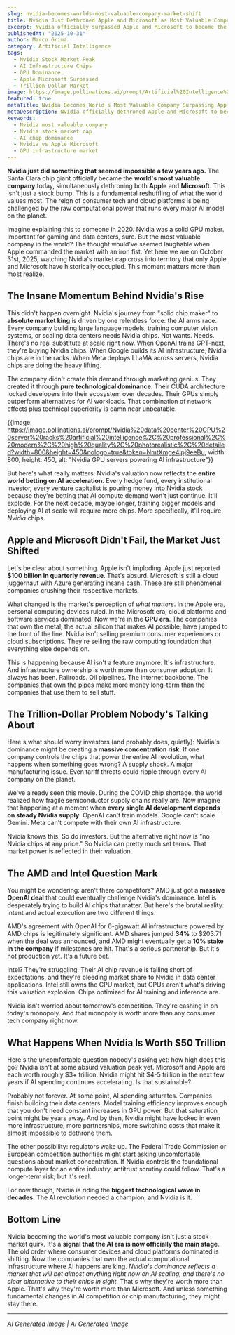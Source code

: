 ```yaml
---
slug: nvidia-becomes-worlds-most-valuable-company-market-shift
title: Nvidia Just Dethroned Apple and Microsoft as Most Valuable Company
excerpt: Nvidia officially surpassed Apple and Microsoft to become the world's most valuable company. The AI chip giant's rise signals a historic market shift as the world bets everything on artificial intelligence.
publishedAt: "2025-10-31"
author: Marco Grima
category: Artificial Intelligence
tags:
  - Nvidia Stock Market Peak
  - AI Infrastructure Chips
  - GPU Dominance
  - Apple Microsoft Surpassed
  - Trillion Dollar Market
image: https://image.pollinations.ai/prompt/Artificial%20Intelligence%20technology%2C%20Nvidia%20most%20valuable%20company%2C%20Nvidia%20stock%20market%20cap%2C%20professional%2C%20modern%2C%20high%20quality%2C%20photorealistic%2C%20detailed?width=1200&height=600&nologo=true&token=NmtXmge4lpj9eeBu
featured: true
metaTitle: Nvidia Becomes World's Most Valuable Company Surpassing Apple
metaDescription: Nvidia officially dethroned Apple and Microsoft to become the world's most valuable company today. AI chip dominance drives historic market shift.
keywords:
  - Nvidia most valuable company
  - Nvidia stock market cap
  - AI chip dominance
  - Nvidia vs Apple Microsoft
  - GPU infrastructure market
---
```


**Nvidia just did something that seemed impossible a few years ago.** The Santa Clara chip giant officially became the **world's most valuable company** today, simultaneously dethroning both **Apple** and **Microsoft**. This isn't just a stock bump. This is a fundamental reshuffling of what the world values most. The reign of consumer tech and cloud platforms is being challenged by the raw computational power that runs every major AI model on the planet.

Imagine explaining this to someone in 2020. Nvidia was a solid GPU maker. Important for gaming and data centers, sure. But the most valuable company in the world? The thought would've seemed laughable when Apple commanded the market with an iron fist. Yet here we are on October 31st, 2025, watching Nvidia's market cap cross into territory that only Apple and Microsoft have historically occupied. This moment matters more than most realize.

## The Insane Momentum Behind Nvidia's Rise

This didn't happen overnight. Nvidia's journey from "solid chip maker" to **absolute market king** is driven by one relentless force: the AI arms race. Every company building large language models, training computer vision systems, or scaling data centers needs Nvidia chips. Not wants. Needs. There's no real substitute at scale right now. When OpenAI trains GPT-next, they're buying Nvidia chips. When Google builds its AI infrastructure, Nvidia chips are in the racks. When Meta deploys LLaMA across servers, Nvidia chips are doing the heavy lifting.

The company didn't create this demand through marketing genius. They created it through **pure technological dominance**. Their CUDA architecture locked developers into their ecosystem over decades. Their GPUs simply outperform alternatives for AI workloads. That combination of network effects plus technical superiority is damn near unbeatable.

{{image: https://image.pollinations.ai/prompt/Nvidia%20data%20center%20GPU%20server%20racks%20artificial%20intelligence%2C%20professional%2C%20modern%2C%20high%20quality%2C%20photorealistic%2C%20detailed?width=800&height=450&nologo=true&token=NmtXmge4lpj9eeBu, width: 800, height: 450, alt: "Nvidia GPU servers powering AI infrastructure"}}

But here's what really matters: Nvidia's valuation now reflects the **entire world betting on AI acceleration**. Every hedge fund, every institutional investor, every venture capitalist is pouring money into Nvidia stock because they're betting that AI compute demand won't just continue. It'll explode. For the next decade, maybe longer, training bigger models and deploying AI at scale will require more chips. More specifically, it'll require *Nvidia* chips.

## Apple and Microsoft Didn't Fail, the Market Just Shifted

Let's be clear about something. Apple isn't imploding. Apple just reported **$100 billion in quarterly revenue**. That's absurd. Microsoft is still a cloud juggernaut with Azure generating insane cash. These are still phenomenal companies crushing their respective markets.

What changed is the market's perception of *what matters*. In the Apple era, personal computing devices ruled. In the Microsoft era, cloud platforms and software services dominated. Now we're in the **GPU era**. The companies that own the metal, the actual silicon that makes AI possible, have jumped to the front of the line. Nvidia isn't selling premium consumer experiences or cloud subscriptions. They're selling the raw computing foundation that everything else depends on.

This is happening because AI isn't a feature anymore. It's infrastructure. And infrastructure ownership is worth more than consumer adoption. It always has been. Railroads. Oil pipelines. The internet backbone. The companies that own the pipes make more money long-term than the companies that use them to sell stuff.

## The Trillion-Dollar Problem Nobody's Talking About

Here's what should worry investors (and probably does, quietly): Nvidia's dominance might be creating a **massive concentration risk**. If one company controls the chips that power the entire AI revolution, what happens when something goes wrong? A supply shock. A major manufacturing issue. Even tariff threats could ripple through every AI company on the planet.

We've already seen this movie. During the COVID chip shortage, the world realized how fragile semiconductor supply chains really are. Now imagine that happening at a moment when **every single AI development depends on steady Nvidia supply**. OpenAI can't train models. Google can't scale Gemini. Meta can't compete with their own AI infrastructure.

Nvidia knows this. So do investors. But the alternative right now is "no Nvidia chips at any price." So Nvidia can pretty much set terms. That market power is reflected in their valuation.

## The AMD and Intel Question Mark

You might be wondering: aren't there competitors? AMD just got a **massive OpenAI deal** that could eventually challenge Nvidia's dominance. Intel is desperately trying to build AI chips that matter. But here's the brutal reality: intent and actual execution are two different things.

AMD's agreement with OpenAI for 6-gigawatt AI infrastructure powered by AMD chips is legitimately significant. AMD shares jumped **34%** to $203.71 when the deal was announced, and AMD might eventually get a **10% stake in the company** if milestones are hit. That's a serious partnership. But it's not production yet. It's a future bet.

Intel? They're struggling. Their AI chip revenue is falling short of expectations, and they're bleeding market share to Nvidia in data center applications. Intel still owns the CPU market, but CPUs aren't what's driving this valuation explosion. Chips optimized for AI training and inference are.

Nvidia isn't worried about tomorrow's competition. They're cashing in on today's monopoly. And that monopoly is worth more than any consumer tech company right now.

## What Happens When Nvidia Is Worth $50 Trillion

Here's the uncomfortable question nobody's asking yet: how high does this go? Nvidia isn't at some absurd valuation peak yet. Microsoft and Apple are each worth roughly $3+ trillion. Nvidia might hit $4-5 trillion in the next few years if AI spending continues accelerating. Is that sustainable?

Probably not forever. At some point, AI spending saturates. Companies finish building their data centers. Model training efficiency improves enough that you don't need constant increases in GPU power. But that saturation point might be years away. And by then, Nvidia might have locked in even more infrastructure, more partnerships, more switching costs that make it almost impossible to dethrone them.

The other possibility: regulators wake up. The Federal Trade Commission or European competition authorities might start asking uncomfortable questions about market concentration. If Nvidia controls the foundational compute layer for an entire industry, antitrust scrutiny could follow. That's a longer-term risk, but it's real.

For now though, Nvidia is riding the **biggest technological wave in decades**. The AI revolution needed a champion, and Nvidia is it.

## Bottom Line

Nvidia becoming the world's most valuable company isn't just a stock market quirk. It's a **signal that the AI era is now officially the main stage**. The old order where consumer devices and cloud platforms dominated is shifting. Now the companies that own the actual computational infrastructure where AI happens are king. *Nvidia's dominance reflects a market that will bet almost anything right now on AI scaling, and there's no clear alternative to their chips in sight.* That's why they're worth more than Apple. That's why they're worth more than Microsoft. And unless something fundamental changes in AI competition or chip manufacturing, they might stay there.

---

*AI Generated Image | AI Generated Image*